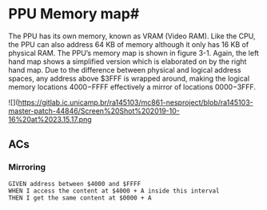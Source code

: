 # PPU Memory map# 

The PPU has its own memory, known as VRAM (Video RAM). Like the CPU, the PPU can
also address 64 KB of memory although it only has 16 KB of physical RAM. The PPU’s
memory map is shown in figure 3-1. Again, the left hand map shows a simplified version
which is elaborated on by the right hand map. Due to the difference between physical and
logical address spaces, any address above $3FFF is wrapped around, making the logical
memory locations $4000-$FFFF effectively a mirror of locations $0000-$3FFF.

![](https://gitlab.ic.unicamp.br/ra145103/mc861-nesproject/blob/ra145103-master-patch-44846/Screen%20Shot%202019-10-16%20at%2023.15.17.png

## ACs ##

### Mirroring ###

```
GIVEN address between $4000 and $FFFF
WHEN I access the content at $4000 + A inside this interval
THEN I get the same content at $0000 + A
```

```
```